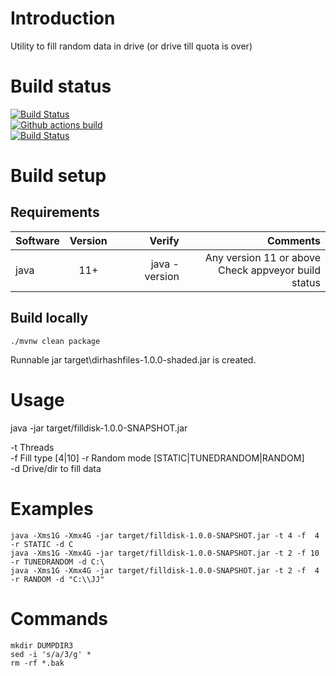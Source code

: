 # Introduction
Utility to fill random data in drive (or drive till quota is over)

# Build status   
[![Build Status](https://ci.appveyor.com/api/projects/status/github/jibijose/filldisk?branch=master&svg=true)](https://ci.appveyor.com/project/jibijose/filldisk)   
[![Github actions build](https://github.com/jibijose/filldisk/actions/workflows/maven.yml/badge.svg)](https://github.com/jibijose/filldisk/actions/workflows/maven.yml)   
[![Build Status](https://dev.azure.com/jibijose/github-code/_apis/build/status%2Ffilldisk%2Fmaven-builds?branchName=master)](https://dev.azure.com/jibijose/github-code/_build/latest?definitionId=7&branchName=master)


# Build setup

## Requirements
| Software      | Version |        Verify |                                                Comments |
|---------------|:-------:|--------------:|--------------------------------------------------------:|
| java          |   11+   | java -version | Any version 11 or above<br/>Check appveyor build status |

## Build locally
```
./mvnw clean package
```
Runnable jar target\dirhashfiles-1.0.0-shaded.jar is created.

# Usage
java -jar target/filldisk-1.0.0-SNAPSHOT.jar


-t <arg>    Threads  
-f <arg>    Fill type [4|10]
-r <arg>    Random mode [STATIC|TUNEDRANDOM|RANDOM]  
-d <arg>    Drive/dir to fill data  

# Examples
```
java -Xms1G -Xmx4G -jar target/filldisk-1.0.0-SNAPSHOT.jar -t 4 -f  4 -r STATIC -d C 
java -Xms1G -Xmx4G -jar target/filldisk-1.0.0-SNAPSHOT.jar -t 2 -f 10 -r TUNEDRANDOM -d C:\
java -Xms1G -Xmx4G -jar target/filldisk-1.0.0-SNAPSHOT.jar -t 2 -f  4 -r RANDOM -d "C:\\JJ"
```

# Commands   
```
mkdir DUMPDIR3   
sed -i 's/a/3/g' *   
rm -rf *.bak   
```